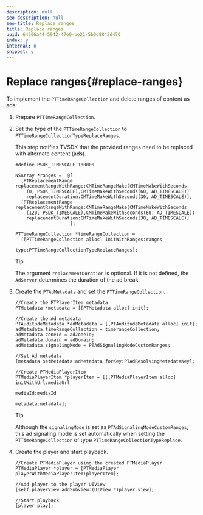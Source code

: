 ```yaml
---
description: null
seo-description: null
seo-title: Replace ranges
title: Replace ranges
uuid: 64506a44-5942-47e0-be21-5b0d8842d470
index: y
internal: n
snippet: y
---
```


# Replace ranges{#replace-ranges}

 To implement the `PTTimeRangeCollection` and delete ranges of content as ads: 
1. Prepare `PTTimeRangeCollection`.
1. Set the type of the `PTTimeRangeCollection` to `PTTimeRangeCollectionTypeReplaceRanges`.

   This step notifies TVSDK that the provided ranges need to be replaced with alternate content (ads).

   ```
   #define PSDK_TIMESCALE 100000 
         
   NSArray *ranges =  @[ 
     [PTReplacementRange replacementRangeWithRange:CMTimeRangeMake(CMTimeMakeWithSeconds 
       (0, PSDK_TIMESCALE),CMTimeMakeWithSeconds(60, AD_TIMESCALE))  
       replacementDuration:CMTimeMakeWithSeconds(30, AD_TIMESCALE)], 
     [PTReplacementRange replacementRangeWithRange:CMTimeRangeMake(CMTimeMakeWithSeconds 
       (120, PSDK_TIMESCALE),CMTimeMakeWithSeconds(60, AD_TIMESCALE))  
       replacementDuration:CMTimeMakeWithSeconds(30, AD_TIMESCALE)] 
                       ]; 
         
   PTTimeRangeCollection *timeRangeCollection =  
     [[PTTimeRangeCollection alloc] initWithRanges:ranges  
                                              type:PTTimeRangeCollectionTypeReplaceRanges];
   ```

   >[!TIP]
   >
   >The argument `replacementDuration` is optional. If it is not defined, the `AdServer` determines the duration of the ad break.

1. Create the `PTAdMetadata` and set the `PTTimeRangeCollection`.

   ```
   //Create the PTPlayerItem metadata 
   PTMetadata *metadata = [[PTMetadata alloc] init]; 
     
   //Create the Ad metadata 
   PTAuditudeMetadata *adMetadata = [[PTAuditudeMetadata alloc] init]; 
   adMetadata.timeRangeCollection = timerangeCollection; 
   adMetadata.zoneId = adZoneId; 
   adMetadata.domain = adDomain; 
   adMetadata.signalingMode = PTAdSignalingModeCustomRanges; 
     
   //Set Ad metadata 
   [metadata setMetadata:adMetadata forKey:PTAdResolvingMetadataKey]; 
     
   //Create PTMediaPlayerItem 
   PTMediaPlayerItem *playerItem = [[[PTMediaPlayerItem alloc] initWithUrl:mediaUrl 
                                                                   mediaId:mediaId 
                                                                  metadata:metadata];
   ```

   >[!TIP]
   >
   >Although the `signalingMode` is set as `PTAdSignalingModeCustomRanges`, this ad signaling mode is set automatically when setting the `PTTimeRangeCollection` of type `PTTimeRangeCollectionTypeReplace`.

1. Create the player and start playback.

   ```
   //Create PTMediaPlayer using the created PTMediaPlayer 
   PTMediaPlayer *player = [PTMediaPlayer playerWithMediaPlayerItem:playerItem]; 
     
   //Add player to the player UIView 
   [self.playerView addSubview:(UIView *)player.view]; 
     
   //Start playback 
   [player play];
   ```


